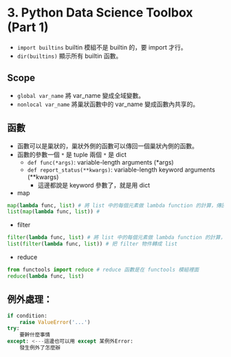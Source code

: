 # 3. Python Data Science Toolbox (Part 1)

* `import builtins` builtin 模組不是 builtin 的，要 import 才行。
* `dir(builtins)` 顯示所有 builtin 函數。

## Scope
* `global var_name` 將 var_name 變成全域變數。
* `nonlocal var_name` 將巢狀函數中的 var_name 變成函數內共享的。

## 函數
* 函數可以是巢狀的，巢狀外側的函數可以傳回一個巢狀內側的函數。
* 函數的參數一個 `*` 是 tuple 兩個 `*` 是 dict
  * `def func(*args)`: variable-length arguments (*args)
  * `def report_status(**kwargs)`: variable-length keyword arguments (**kwargs)
    * 這邊都說是 keyword 參數了，就是用 dict
* map
```python
map(lambda func, list) # 將 list 中的每個元素做 lambda function 的計算，傳回一個 map 物件。
list(map(lambda func, list)) # 
```

* filter
```python
filter(lambda func, list) # 將 list 中的每個元素做 lambda function 的計算，傳回一個 filter 物件。
list(filter(lambda func, list)) # 把 filter 物件轉成 list
```

* reduce
```python
from functools import reduce # reduce 函數是在 functools 模組裡面
reduce(lambda func, list)
```

## 例外處理：
```python
if condition:
    raise ValueError('...')
try:
    要幹什麼事情
except: <---這邊也可以用 except 某例外Error:
    發生例外了怎麼辦
```
